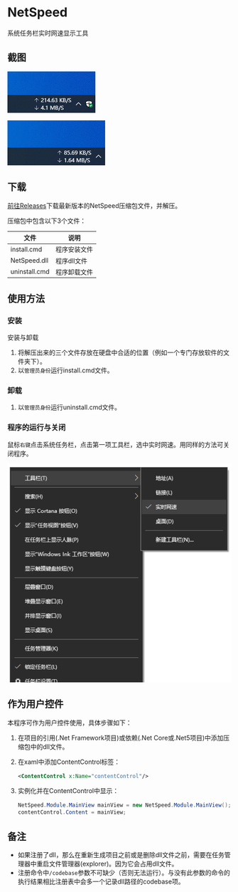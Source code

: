 # NetSpeed
系统任务栏实时网速显示工具


## 截图

![截图1](Images/image1.png)

![截图2](Images/image2.png)

## 下载

[前往Releases](https://github.com/zou-z/NetSpeed/releases)下载最新版本的NetSpeed压缩包文件，并解压。

压缩包中包含以下3个文件：

| 文件          | 说明         |
| ------------- | ------------ |
| install.cmd   | 程序安装文件 |
| NetSpeed.dll  | 程序dll文件  |
| uninstall.cmd | 程序卸载文件 |

## 使用方法

### 安装

安装与卸载

1. 将解压出来的三个文件存放在硬盘中合适的位置（例如一个专门存放软件的文件夹下）。
2. 以`管理员身份`运行install.cmd文件。

### 卸载

1. 以`管理员身份`运行uninstall.cmd文件。

### 程序的运行与关闭

鼠标`右键`点击系统任务栏，点击第一项工具栏，选中实时网速。用同样的方法可关闭程序。

![程序的运行方法](Images/image3.png)

## 作为用户控件

本程序可作为用户控件使用，具体步骤如下：

1. 在项目的引用(.Net Framework项目)或依赖(.Net Core或.Net5项目)中添加压缩包中的dll文件。

2. 在xaml中添加ContentControl标签：

   ```xml
   <ContentControl x:Name="contentControl"/>
   ```

3. 实例化并在ContentControl中显示：

   ```csharp
   NetSpeed.Module.MainView mainView = new NetSpeed.Module.MainView();
   contentControl.Content = mainView;
   ```

## 备注

* 如果注册了dll，那么在重新生成项目之前或是删除dll文件之前，需要在任务管理器中重启文件管理器(explorer)。因为它会占用dll文件。
* 注册命令中`/codebase`参数不可缺少（否则无法运行）。与没有此参数的命令的执行结果相比注册表中会多一个记录dll路径的codebase项。

   

   

   




